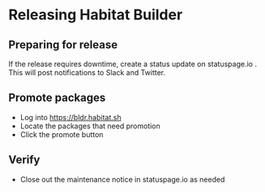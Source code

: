 # Releasing Habitat Builder

## Preparing for release

If the release requires downtime, create a status update on statuspage.io . This will post notifications to Slack and Twitter.

## Promote packages

* Log into https://bldr.habitat.sh
* Locate the packages that need promotion
* Click the promote button

## Verify

* Close out the maintenance notice in statuspage.io as needed
